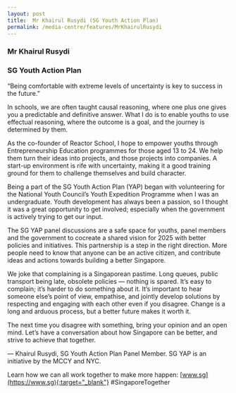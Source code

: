 ```yaml
---
layout: post
title:  Mr Khairul Rusydi (SG Youth Action Plan)
permalink: /media-centre/features/MrKhairulRusydi
---
```

### Mr Khairul Rusydi 
### SG Youth Action Plan 
 
“Being comfortable with extreme levels of uncertainty is key to success in the future.” 
 
In schools, we are often taught causal reasoning, where one plus one gives you a predictable and definitive answer. What I do is to enable youths to use effectual reasoning, where the outcome is a goal, and the journey is determined by them. 
 
As the co-founder of Reactor School, I hope to empower youths through Entrepreneurship 
Education programmes for those aged 13 to 24. We help them turn their ideas into projects, and those projects into companies. A start-up environment is rife with uncertainty, making it a good training ground for them to challenge themselves and build character. 
 
Being a part of the SG Youth Action Plan (YAP) began with volunteering for the National Youth Council’s 
Youth Expedition Programme when I was an undergraduate. Youth development has always been a passion, so I thought it was a great opportunity to get involved; especially when the government is actively trying to get our input. 
 
The SG YAP panel discussions are a safe space for youths, panel members and the government to cocreate a shared vision for 2025 with better policies and initiatives. This partnership is a step in the right direction. More people need to know that anyone can be an active citizen, and contribute ideas and actions towards building a better Singapore. 
 
We joke that complaining is a Singaporean pastime. Long queues, public transport being late, obsolete policies — nothing is spared. It’s easy to complain; it’s harder to do something about it. It’s important to hear someone else’s point of view, empathise, and jointly develop solutions by  respecting and engaging with each other even if you disagree. Change is a long and arduous process, but a better future makes it worth it. 
 
The next time you disagree with something, bring your opinion and an open mind. Let’s have a conversation about how Singapore can be better, and strive to achieve that together. 

— Khairul Rusydi, SG Youth Action Plan Panel Member. SG YAP is an initiative by the MCCY and NYC. 
 
 Learn how we can all work together to make more happen: [www.sg](https://www.sg){:target="_blank"} #SingaporeTogether


